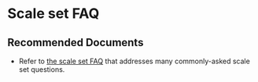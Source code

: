 <properties
    pageTitle="Scale set FAQ"
    description="Scale set FAQ"
    service="microsoft.compute"
    resource="virtualmachinescalesets"
    authors="gatneil"
    displayOrder="7"
    selfHelpType="resource"
    supportTopicIds=""
    productPesIds=""
    resourceTags=""
    cloudEnvironments="MoonCake"
/>

# Scale set FAQ

## Recommended Documents

* Refer to [the scale set FAQ](https://docs.azure.cn/virtual-machine-scale-sets/virtual-machine-scale-sets-faq) that addresses many commonly-asked scale set questions.
